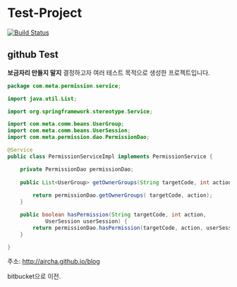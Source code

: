Test-Project
============

[![Build Status](https://travis-ci.org/aircha/Test-Project.svg?branch=aircha)](https://travis-ci.org/aircha/Test-Project)

## github Test

**보금자리 만들지 말지**
결정하고자 여러 테스트 목적으로 생성한 프로젝트입니다.

```java
package com.meta.permission.service;

import java.util.List;

import org.springframework.stereotype.Service;

import com.meta.comm.beans.UserGroup;
import com.meta.comm.beans.UserSession;
import com.meta.permission.dao.PermissionDao;

@Service
public class PermissionServiceImpl implements PermissionService {

	private PermissionDao permissionDao;
	
	public List<UserGroup> getOwnerGroups(String targetCode, int action) {
	
		return permissionDao.getOwnerGroups( targetCode, action);
	}

	public boolean hasPermission(String targetCode, int action,
			UserSession userSession) {
		return permissionDao.hasPermission(targetCode, action, userSession);
	}

}
```

주소: http://aircha.github.io/blog

bitbucket으로 이전.